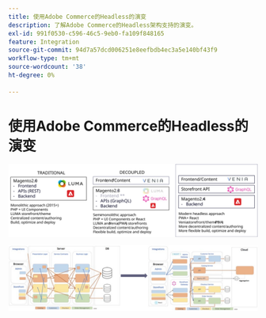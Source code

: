 ```yaml
---
title: 使用Adobe Commerce的Headless的演变
description: 了解Adobe Commerce的Headless架构支持的演变。
exl-id: 991f0530-c596-46c5-9eb0-fa109f848165
feature: Integration
source-git-commit: 94d7a57dcd006251e8eefbdb4ec3a5e140bf43f9
workflow-type: tm+mt
source-wordcount: '38'
ht-degree: 0%

---
```


# 使用Adobe Commerce的Headless的演变

![传统、分离和Headless商务架构的比较](../../../assets/playbooks/headless-evolution-table.svg)

![传统、分离和Headless商务架构的比较](../../../assets/playbooks/headless-evolution-diagram.svg)
